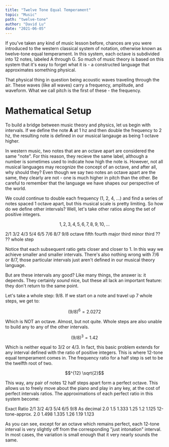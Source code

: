 ```yaml
---
title: "Twelve Tone Equal Temperament"
topic: "Music"
path: "twelve-tone"
author: "David Lu"
date: "2021-06-05"
---
```


If you've taken any kind of music lesson before, chances are you were introduced to the western classical system of notation, otherwise known as twelve-tone equal temperament. In this system, each octave is subdivided into 12 notes, labeled A through G. So much of music theory is based on this system that it's easy to forget what it is - a constructed language that approximates something physical. 

That physical thing in question being acoustic waves traveling through the air. These waves (like all waves) carry a frequency, amplitude, and waveform. What we call pitch is the first of these - the frequency. 

# Mathematical Setup

<v-divider></v-divider>

To build a bridge between music theory and physics, let us begin with intervals. If we define the note **A** at 1 hz and then double the frequency to 2 hz, the resulting note is defined in our musical langauge as being 1 octave higher. 

In western music, two notes that are an octave apart are considered the same "note". For this reason, they recieve the same label, although a number is sometimes used to indicate how high the note is. However, not all musical languages may recognize the concept of an octave, and after all, why should they? Even though we say two notes an octave apart are the same, they clearly are not - one is much higher in pitch than the other. Be careful to remember that the language we have shapes our perspective of the world. 

We could continue to double each frequency (1, 2, 4, ...) and find a series of notes spaced 1 octave apart, but this musical scale is pretty limiting. So how do we define other intervals? Well, let's take other ratios along the set of positive integers. 

$$1, 2, 3, 4, 5, 6, 7, 8, 9, 10, ... $$

<v-card>
  <v-table density="compact">
    <thead>
      <tr>
        <th class="text-left">2/1</th>
        <th class="text-left">3/2</th>
        <th class="text-left">4/3</th>
        <th class="text-left">5/4</th>
        <th class="text-left">6/5</th>
        <th class="text-left">7/6</th>
        <th class="text-left">8/7</th>
        <th class="text-left">9/8</th>
      </tr>
    </thead>
    <tbody>
      <tr>
        <td>octave</td>
        <td>fifth</td>
        <td>fourth</td>
        <td>major third</td>
        <td>minor third</td>
        <td>??</td>
        <td>??</td>
        <td>whole step</td>
      </tr>
    </tbody>
  </v-table>
</v-card>

<v-spacer></v-spacer>

Notice that each subsequent ratio gets closer and closer to 1. In this way we achieve smaller and smaller intervals. There's also nothing wrong with 7/6 or 8/7, those particular intervals just aren't defined in our musical theory language. 

But are these intervals any good? Like many things, the answer is: it depends. They certainly *sound* nice, but these all lack an important feature: they don't return to the same point. 

Let's take a whole step: 9/8. If we start on a note and travel up 7 whole steps, we get to:

$$(9/8)^6 = 2.0272$$

Which is NOT an octave. Almost, but not quite. Whole steps are also unable to build any to any of the other intervals. 

$$(9/8)^3 = 1.42$$

Which is neither equal to 3/2 or 4/3. In fact, this basic problem extends for any interval defined with the ratio of positive integers. This is where 12-tone equal temperament comes in. The frequency ratio for a half step is set to be the twelfth root of two.

$$^{12} \sqrt{2}$$

This way, any pair of notes 12 half steps apart form a perfect octave. This allows us to freely move about the piano and play in any key, at the cost of perfect intervals ratios. The approximations of each perfect ratio in this system become:

<v-card>
  <v-table density="compact">
    <thead>
      <tr>
        <th class="text-left">Exact Ratio</th>
        <th class="text-left">2/1</th>
        <th class="text-left">3/2</th>
        <th class="text-left">4/3</th>
        <th class="text-left">5/4</th>
        <th class="text-left">6/5</th>
        <th class="text-left">9/8</th>
      </tr>
    </thead>
    <tbody>
      <tr>
        <td>As decimal</td>
        <td>2.0</td>
        <td>1.5</td>
        <td>1.333</td>
        <td>1.25</td>
        <td>1.2</td>
        <td>1.125</td>
      </tr>
      <tr>
        <td>12-tone-approx.</td>
        <td>2.0</td>
        <td>1.498</td>
        <td>1.335</td>
        <td>1.26</td>
        <td>1.19</td>
        <td>1.123</td>
      </tr>
    </tbody>
  </v-table>
</v-card>

<v-spacer></v-spacer>

As you can see, except for an octave which remains perfect, each 12-tone interval is very slightly off from the corresponding "just intonation" interval. In most cases, the variation is small enough that it very nearly sounds the same. 



